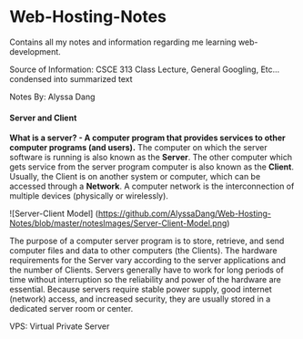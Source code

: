 # Web-Hosting-Notes
Contains all my notes and information regarding me learning web-development.

Source of Information: CSCE 313 Class Lecture, General Googling, Etc... condensed into summarized text

Notes By: Alyssa Dang

#### Server and Client

**What is a server? - A computer program that provides services to other computer programs (and users).**
The computer on which the server software is running is also known as the **Server**.
The other computer which gets service from the server program computer is also known as the **Client**. 
Usually, the Client is on another system or computer, which can be accessed through a **Network**.
A computer network is the interconnection of multiple devices (physically or wirelessly).
        
![Server-Client Model] (https://github.com/AlyssaDang/Web-Hosting-Notes/blob/master/notesImages/Server-Client-Model.png)

The purpose of a computer server program is to store, retrieve, and send computer files and data to other computers (the Clients). 
The hardware requirements for the Server vary according to the server applications and the number of Clients. 
Servers generally have to work for long periods of time without interruption so the reliability and power of the hardware are essential. Because servers require stable power supply, good internet (network) access, and increased security, they are usually stored in a dedicated server room or center.
        
VPS: Virtual Private Server
